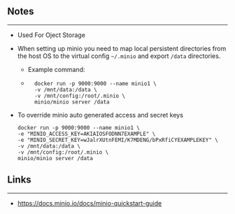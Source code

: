 ## Notes
---
* Used For Oject Storage

* When setting up minio you need to map local persistent directories from the host OS to the virtual config `~/.minio` and export `/data` directories.
    * Example command:
    * ```
        docker run -p 9000:9000 --name minio1 \
        -v /mnt/data:/data \
        -v /mnt/config:/root/.minio \
        minio/minio server /data
      ```
* To override minio auto generated access and secret keys
    ```
    docker run -p 9000:9000 --name minio1 \
    -e "MINIO_ACCESS_KEY=AKIAIOSFODNN7EXAMPLE" \
    -e "MINIO_SECRET_KEY=wJalrXUtnFEMI/K7MDENG/bPxRfiCYEXAMPLEKEY" \
    -v /mnt/data:/data \
    -v /mnt/config:/root/.minio \
    minio/minio server /data
    ```
## Links
---
* https://docs.minio.io/docs/minio-quickstart-guide